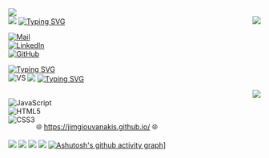
  <img align="center" src="https://miro.medium.com/max/1400/1*jB76MLZjiNhGSQQvxm7LSQ.gif"/>
</br>
<img src="https://user-images.githubusercontent.com/73097560/115834477-dbab4500-a447-11eb-908a-139a6edaec5c.gif">
  <img align='right' src="https://github-readme-stats.vercel.app/api/top-langs/?username=JimGiouvanakis&langs_count=8">
 <a href="https://git.io/typing-svg"><img src="https://readme-typing-svg.herokuapp.com?font=Fira+Code&pause=1000&color=1DF755&width=435&lines=%F0%9F%91%A8%E2%80%8D%F0%9F%92%BB+Jim+Giouvanakis+%F0%9F%91%A8%E2%80%8D%F0%9F%92%BB" alt="Typing SVG" /></a>
 
 <a href="mailto:dimigiou99@gmail.com" target="_blank" rel="nofollow"> <img alt="Mail" src="https://img.shields.io/badge/E&#8209;mail-D14836?style=for-the-badge&logo=gmail&logoColor=white" /> </a></br>
<a href="https://www.linkedin.com/in/jim-giouvanakis-7a6438240/" target="_blank" rel="nofollow"> <img alt="LinkedIn" src="https://img.shields.io/badge/LinkedIn-0077B5?style=for-the-badge&logo=linkedin&logoColor=white" /> </a></br>
[![GitHub](https://img.shields.io/badge/GitHub-100000?style=for-the-badge&logo=github&logoColor=white)](https://github.com/JimGiouvanakis/)


  <div id="badges" aling="right">
<a href="https://git.io/typing-svg"><img src="https://readme-typing-svg.herokuapp.com?font=Fira+Code&pause=1000&color=1DF755&width=435&lines=%F0%9F%94%A7++Coding+Tools+%F0%9F%94%A7+" alt="Typing SVG" /></a></br>
  <img align="left" src="https://img.shields.io/badge/Visual%20Studio%20Code-0078d7.svg?style=for-the-badge&logo=visual-studio-code&logoColor=white" alt="VS"/>
</div>

<img src="https://user-images.githubusercontent.com/73097560/115834477-dbab4500-a447-11eb-908a-139a6edaec5c.gif">
<a href="https://git.io/typing-svg"><img src="https://readme-typing-svg.herokuapp.com?font=Fira+Code&pause=1000&color=1DF755&width=435&lines=%F0%9F%96%A5%EF%B8%8F+Languages+%F0%9F%96%A5%EF%B8%8F" alt="Typing SVG" /></a>

<img align="right" src="https://github-readme-streak-stats.herokuapp.com?user=JimGiouvanakis&theme=blue-green&hide_border=true"></br>
<a href="https://github.com/JimGiouvanakis/" target="_blank" rel="nofollow"> <img align="left" alt="JavaScript" src="https://img.shields.io/badge/JavaScript-F7DF1E?style=for-the-badge&logo=javascript&logoColor=black " /> </a></br>
<a href="https://github.com/JimGiouvanakis/" target="_blank" rel="nofollow"> <img align="left" alt="HTML5" src="https://img.shields.io/badge/HTML5-E34F26?style=for-the-badge&logo=html5&logoColor=white" /> </a></br>
<a href="https://github.com/JimGiouvanakis/" target="_blank" rel="nofollow"> <img align="left" alt="CSS3" src="https://img.shields.io/badge/CSS3-1572B6?style=for-the-badge&logo=css3&logoColor=white" /> </a>

🌐 https://jimgiouvanakis.github.io/ 🌐
</br>
</br>
![](https://komarev.com/ghpvc/?username=JimGiouvanakis&style=flat-square&color=green)
<img src="https://user-images.githubusercontent.com/73097560/115834477-dbab4500-a447-11eb-908a-139a6edaec5c.gif">
<img src="https://github-readme-stats.vercel.app/api?username=JimGiouvanakis&theme=blue-green&show_icons=true">
<img src="https://user-images.githubusercontent.com/73097560/115834477-dbab4500-a447-11eb-908a-139a6edaec5c.gif">
[![Ashutosh's github activity graph](https://github-readme-activity-graph.cyclic.app/graph?username=ashutosh00710&bg_color=fffff0&color=708090&line=24292e&point=24292e&area=true&hide_border=true)](https://github.com/ashutosh00710/github-readme-activity-graph)]




